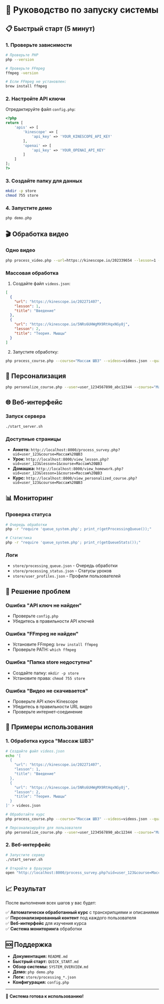 # 🚀 Руководство по запуску системы

## 📋 Быстрый старт (5 минут)

### 1. Проверьте зависимости
```bash
# Проверьте PHP
php --version

# Проверьте FFmpeg
ffmpeg -version

# Если FFmpeg не установлен:
brew install ffmpeg
```

### 2. Настройте API ключи
Отредактируйте файл `config.php`:
```php
<?php
return [
    'apis' => [
        'kinescope' => [
            'api_key' => 'YOUR_KINESCOPE_API_KEY'
        ],
        'openai' => [
            'api_key' => 'YOUR_OPENAI_API_KEY'
        ]
    ]
];
?>
```

### 3. Создайте папку для данных
```bash
mkdir -p store
chmod 755 store
```

### 4. Запустите демо
```bash
php demo.php
```

## 🎬 Обработка видео

### Одно видео
```bash
php process_video.php --url=https://kinescope.io/202339654 --lesson=1 --course="Массаж ШВЗ" --quality=360p
```

### Массовая обработка
1. Создайте файл `videos.json`:
```json
[
  {
    "url": "https://kinescope.io/202271407",
    "lesson": 1,
    "title": "Введение"
  },
  {
    "url": "https://kinescope.io/5NRs6UHWgMX9RtHqxNGy8j",
    "lesson": 2,
    "title": "Теория. Мышцы"
  }
]
```

2. Запустите обработку:
```bash
php process_course.php --course="Массаж ШВЗ" --videos=videos.json --quality=360p
```

## 👤 Персонализация

```bash
php personalize_course.php --user=user_1234567890_abc12344 --course="Массаж ШВЗ"
```

## 🌐 Веб-интерфейс

### Запуск сервера
```bash
./start_server.sh
```

### Доступные страницы
- **Анкета:** `http://localhost:8000/process_survey.php?uid=user_123&course=Массаж%20ШВЗ`
- **Урок:** `http://localhost:8000/view_lesson.php?uid=user_123&lesson=1&course=Массаж%20ШВЗ`
- **Домашка:** `http://localhost:8000/view_homework.php?uid=user_123&lesson=1&course=Массаж%20ШВЗ`
- **Курс:** `http://localhost:8000/view_personalized_course.php?uid=user_123&course=Массаж%20ШВЗ`

## 📊 Мониторинг

### Проверка статуса
```bash
# Очередь обработки
php -r "require 'queue_system.php'; print_r(getProcessingQueue());"

# Статистика
php -r "require 'queue_system.php'; print_r(getQueueStats());"
```

### Логи
- `store/processing_queue.json` - Очередь обработки
- `store/processing_status.json` - Статусы уроков
- `store/user_profiles.json` - Профили пользователей

## 🚨 Решение проблем

### Ошибка "API ключ не найден"
- Проверьте `config.php`
- Убедитесь в правильности API ключей

### Ошибка "FFmpeg не найден"
- Установите FFmpeg: `brew install ffmpeg`
- Проверьте PATH: `which ffmpeg`

### Ошибка "Папка store недоступна"
- Создайте папку: `mkdir -p store`
- Установите права: `chmod 755 store`

### Ошибка "Видео не скачивается"
- Проверьте API ключ Kinescope
- Убедитесь в правильности URL видео
- Проверьте интернет-соединение

## 🎯 Примеры использования

### 1. Обработка курса "Массаж ШВЗ"

```bash
# Создайте файл videos.json
echo '[
  {
    "url": "https://kinescope.io/202271407",
    "lesson": 1,
    "title": "Введение"
  },
  {
    "url": "https://kinescope.io/5NRs6UHWgMX9RtHqxNGy8j",
    "lesson": 2,
    "title": "Теория. Мышцы"
  }
]' > videos.json

# Обработайте курс
php process_course.php --course="Массаж ШВЗ" --videos=videos.json --quality=360p

# Персонализируйте для пользователя
php personalize_course.php --user=user_1234567890_abc12344 --course="Массаж ШВЗ"
```

### 2. Веб-интерфейс

```bash
# Запустите сервер
./start_server.sh

# Откройте в браузере
open "http://localhost:8000/process_survey.php?uid=user_123&course=Массаж%20ШВЗ"
```

## 📈 Результат

После выполнения всех шагов у вас будет:

✅ **Автоматически обработанный курс** с транскрипциями и описаниями  
✅ **Персонализированный контент** под каждого пользователя  
✅ **Веб-интерфейс** для изучения курса  
✅ **Система мониторинга** обработки  

## 🆘 Поддержка

- **Документация:** `README.md`
- **Быстрый старт:** `QUICK_START.md`
- **Обзор системы:** `SYSTEM_OVERVIEW.md`
- **Демо:** `php demo.php`
- **Логи:** `store/processing_*.json`
- **Конфигурация:** `config.php`

---

🎉 **Система готова к использованию!**

















